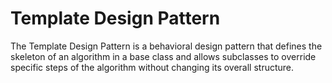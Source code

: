 # Template Design Pattern

The Template Design Pattern is a behavioral design pattern that defines the skeleton of an algorithm in a base class and allows subclasses to override specific steps of the algorithm without changing its overall structure.